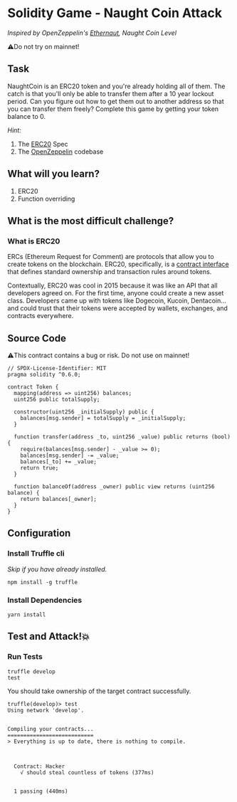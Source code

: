 # Solidity Game - Naught Coin Attack

_Inspired by OpenZeppelin's [Ethernaut](https://ethernaut.openzeppelin.com), Naught Coin Level_

⚠️Do not try on mainnet!

## Task

NaughtCoin is an ERC20 token and you're already holding all of them. The catch is that you'll only be able to transfer them after a 10 year lockout period. Can you figure out how to get them out to another address so that you can transfer them freely? Complete this game by getting your token balance to 0.

_Hint:_

1. The [ERC20](https://github.com/ethereum/EIPs/blob/master/EIPS/eip-20.md) Spec
2. The [OpenZeppelin](https://github.com/OpenZeppelin/zeppelin-solidity/tree/master/contracts) codebase

## What will you learn?

1. ERC20
2. Function overriding

## What is the most difficult challenge?

### What is ERC20

ERCs (Ethereum Request for Comment) are protocols that allow you to create tokens on the blockchain. ERC20, specifically, is a [contract interface](https://github.com/maAPPsDEV/elevator-attack) that defines standard ownership and transaction rules around tokens.

Contextually, ERC20 was cool in 2015 because it was like an API that all developers agreed on. For the first time, anyone could create a new asset class. Developers came up with tokens like Dogecoin, Kucoin, Dentacoin… and could trust that their tokens were accepted by wallets, exchanges, and contracts everywhere.

## Source Code

⚠️This contract contains a bug or risk. Do not use on mainnet!

```solidity
// SPDX-License-Identifier: MIT
pragma solidity ^0.6.0;

contract Token {
  mapping(address => uint256) balances;
  uint256 public totalSupply;

  constructor(uint256 _initialSupply) public {
    balances[msg.sender] = totalSupply = _initialSupply;
  }

  function transfer(address _to, uint256 _value) public returns (bool) {
    require(balances[msg.sender] - _value >= 0);
    balances[msg.sender] -= _value;
    balances[_to] += _value;
    return true;
  }

  function balanceOf(address _owner) public view returns (uint256 balance) {
    return balances[_owner];
  }
}

```

## Configuration

### Install Truffle cli

_Skip if you have already installed._

```
npm install -g truffle
```

### Install Dependencies

```
yarn install
```

## Test and Attack!💥

### Run Tests

```
truffle develop
test
```

You should take ownership of the target contract successfully.

```
truffle(develop)> test
Using network 'develop'.


Compiling your contracts...
===========================
> Everything is up to date, there is nothing to compile.



  Contract: Hacker
    √ should steal countless of tokens (377ms)


  1 passing (440ms)

```
